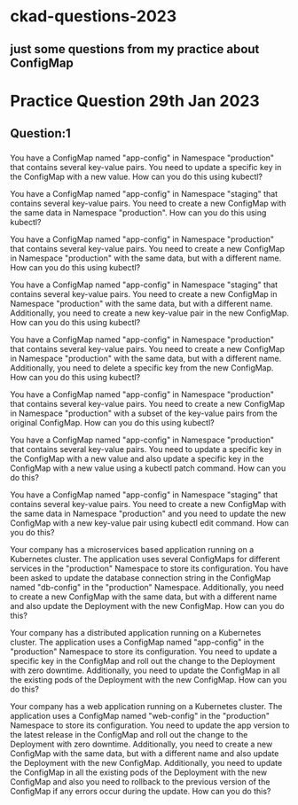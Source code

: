# ckad-questions-2023

just some questions from my practice about ConfigMap
---

# Practice Question 29th Jan 2023

## Question:1

### 







You have a ConfigMap named "app-config" in Namespace "production" that contains several key-value pairs. 
You need to update a specific key in the ConfigMap with a new value. How can you do this using kubectl?

You have a ConfigMap named "app-config" in Namespace "staging" that contains several key-value pairs. 
You need to create a new ConfigMap with the same data in Namespace "production". How can you do this using kubectl?

You have a ConfigMap named "app-config" in Namespace "production" that contains several key-value pairs. 
You need to create a new ConfigMap in Namespace "production" with the same data, but with a different name. 
How can you do this using kubectl?

You have a ConfigMap named "app-config" in Namespace "staging" that contains several key-value pairs. 
You need to create a new ConfigMap in Namespace "production" with the same data, but with a different name. 
Additionally, you need to create a new key-value pair in the new ConfigMap. 
How can you do this using kubectl?

You have a ConfigMap named "app-config" in Namespace "production" that contains several key-value pairs. 
You need to create a new ConfigMap in Namespace "production" with the same data, but with a different name. 
Additionally, you need to delete a specific key from the new ConfigMap. 
How can you do this using kubectl?

You have a ConfigMap named "app-config" in Namespace "production" that contains several key-value pairs. 
You need to create a new ConfigMap in Namespace "production" with a subset of the key-value pairs from the original ConfigMap. 
How can you do this using kubectl?

You have a ConfigMap named "app-config" in Namespace "production" that contains several key-value pairs. 
You need to update a specific key in the ConfigMap with a new value and also update a specific key in the ConfigMap with a new value using a kubectl patch command. 
How can you do this?

You have a ConfigMap named "app-config" in Namespace "staging" that contains several key-value pairs. 
You need to create a new ConfigMap with the same data in Namespace "production" and you need to update the new ConfigMap with a new key-value pair using kubectl edit command. 
How can you do this?










Your company has a microservices based application running on a Kubernetes cluster. 
The application uses several ConfigMaps for different services in the "production" Namespace to store its configuration. 
You have been asked to update the database connection string in the ConfigMap named "db-config" in the "production" Namespace. 
Additionally, you need to create a new ConfigMap with the same data, but with a different name and also update the Deployment with the new ConfigMap. 
How can you do this?

Your company has a distributed application running on a Kubernetes cluster. 
The application uses a ConfigMap named "app-config" in the "production" Namespace to store its configuration. 
You need to update a specific key in the ConfigMap and roll out the change to the Deployment with zero downtime. 
Additionally, you need to update the ConfigMap in all the existing pods of the Deployment with the new ConfigMap. 
How can you do this?


Your company has a web application running on a Kubernetes cluster. 
The application uses a ConfigMap named "web-config" in the "production" Namespace to store its configuration. 
You need to update the app version to the latest release in the ConfigMap and roll out the change to the Deployment with zero downtime. 
Additionally, you need to create a new ConfigMap with the same data, but with a different name and also update the Deployment with the new ConfigMap. 
Additionally, you need to update the ConfigMap in all the existing pods of the Deployment with the new ConfigMap 
and also you need to rollback to the previous version of the ConfigMap if any errors occur during the update. 
How can you do this?
